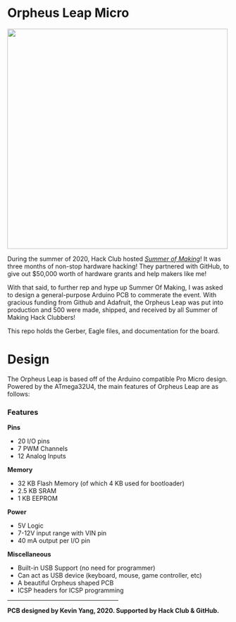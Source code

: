 # Orpheus Leap Micro

<img src="http://cloud-jrox24mrn.vercel.app/orpheus_leap_micro_final.png" width= "500px">

During the summer of 2020, Hack Club hosted [*Summer of Making*](https://summer.hackclub.com)! It was three months of non-stop hardware hacking! They partnered with GitHub, to give out $50,000 worth of hardware grants and help makers like me!

With that said, to further rep and hype up Summer Of Making, I was asked to design a general-purpose Arduino PCB to commerate the event. With gracious funding from Github and Adafruit, the Orpheus Leap was put into production and 500 were made, shipped, and received by all Summer of Making Hack Clubbers!

This repo holds the Gerber, Eagle files, and documentation for the board. 

# Design

The Orpheus Leap is based off of the Arduino compatible Pro Micro design. Powered by the ATmega32U4, the main features of Orpheus Leap are as follows:

### Features

**Pins**
* 20 I/O pins 
* 7 PWM Channels
* 12 Analog Inputs

**Memory**
* 32 KB Flash Memory (of which 4 KB used for bootloader)
* 2.5 KB SRAM
* 1 KB EEPROM

**Power**
* 5V Logic
* 7-12V input range with VIN pin
* 40 mA output per I/O pin

**Miscellaneous**
* Built-in USB Support (no need for programmer)
* Can act as USB device (keyboard, mouse, game controller, etc)
* A beautiful Orpheus shaped PCB
* ICSP headers for ICSP programming

<!-- # Photos -->
<hr width="50%">

**PCB designed by Kevin Yang, 2020. Supported by Hack Club & GitHub.**

